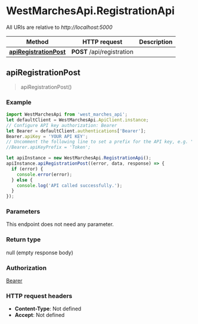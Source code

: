 # WestMarchesApi.RegistrationApi

All URIs are relative to *http://localhost:5000*

Method | HTTP request | Description
------------- | ------------- | -------------
[**apiRegistrationPost**](RegistrationApi.md#apiRegistrationPost) | **POST** /api/registration | 



## apiRegistrationPost

> apiRegistrationPost()



### Example

```javascript
import WestMarchesApi from 'west_marches_api';
let defaultClient = WestMarchesApi.ApiClient.instance;
// Configure API key authorization: Bearer
let Bearer = defaultClient.authentications['Bearer'];
Bearer.apiKey = 'YOUR API KEY';
// Uncomment the following line to set a prefix for the API key, e.g. "Token" (defaults to null)
//Bearer.apiKeyPrefix = 'Token';

let apiInstance = new WestMarchesApi.RegistrationApi();
apiInstance.apiRegistrationPost((error, data, response) => {
  if (error) {
    console.error(error);
  } else {
    console.log('API called successfully.');
  }
});
```

### Parameters

This endpoint does not need any parameter.

### Return type

null (empty response body)

### Authorization

[Bearer](../README.md#Bearer)

### HTTP request headers

- **Content-Type**: Not defined
- **Accept**: Not defined

